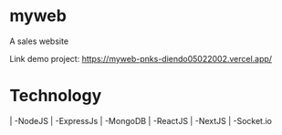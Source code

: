 # myweb
A sales website

Link demo project:  https://myweb-pnks-diendo05022002.vercel.app/

# Technology
| -NodeJS
| -ExpressJs
| -MongoDB
| -ReactJS
| -NextJS
| -Socket.io
